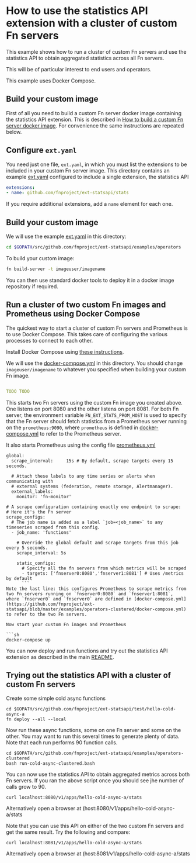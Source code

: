 # How to use the statistics API extension with a cluster of custom Fn servers

This example shows how to run a cluster of custom Fn servers and use the statistics API to obtain aggregated statistics across all Fn servers.

This will be of particular interest to end users and operators.

This example uses Docker Compose.

## Build your custom image

First of all you need to build a custom Fn server docker image containing the statistics API extension. 
This is described in  [How to build a custom Fn server docker image](./examples/operators/README.md).
For convenience the same instructions are repeated below.

## Configure `ext.yaml`

You need just one file, `ext.yaml`, in which you must list the extensions to be included in your custom Fn server image. 
This directory contains an example [ext.yaml](https://github.com/fnproject/ext-statsapi/blob/master/examples/operators/ext.yaml) configured to include a single extension, the statistics API

```yaml
extensions:
- name: github.com/fnproject/ext-statsapi/stats
```

If you require additional extensions, add a `name` element for each one.

## Build your custom image

We will use the example [ext.yaml](https://github.com/fnproject/ext-statsapi/blob/master/examples/operators/ext.yaml) in this directory:
```sh
cd $GOPATH/src/github.com/fnproject/ext-statsapi/examples/operators
```

To build your custom image:
```sh
fn build-server -t imageuser/imagename
```

You can then use standard docker tools to deploy it in a docker image repository if required.

## Run a cluster of two custom Fn images and Prometheus using Docker Compose

The quickest way to start a cluster of custom Fn servers and Prometheus is to use Docker Compose. 
This takes care of configuring the various processes to connect to each other.

Install Docker Compose using [these instructions](https://docs.docker.com/compose/install/). 

We will use the [docker-compose.yml](https://github.com/fnproject/ext-statsapi/blob/master/examples/operators-clustered/docker-compose.yml) in this directory.
You should change `imageuser/imagename` to whatever you specified when building your custom Fn image.

```yaml

TODO TODO

```

This starts two Fn servers using the custom Fn image you created above. 
One listens on port 8080 and the other listens on port 8081.
For both Fn server, the environment variable `FN_EXT_STATS_PROM_HOST` is used to specify that the Fn server should fetch
statistics from a Prometheus server running on the `prometheus:9090`, where   `prometheus` is defined in 
[docker-compose.yml](https://github.com/fnproject/ext-statsapi/blob/master/examples/operators-clustered/docker-compose.yml)
to refer to the Prometheus server.

It also starts Prometheus using the config file [prometheus.yml](https://github.com/fnproject/ext-statsapi/blob/master/examples/operators-clustered/prometheus.yml) 
```
global:
  scrape_interval:     15s # By default, scrape targets every 15 seconds.

  # Attach these labels to any time series or alerts when communicating with
  # external systems (federation, remote storage, Alertmanager).
  external_labels:
    monitor: 'fn-monitor'

# A scrape configuration containing exactly one endpoint to scrape:
# Here it's the Fn server
scrape_configs:
  # The job name is added as a label `job=<job_name>` to any timeseries scraped from this config.
  - job_name: 'functions'

    # Override the global default and scrape targets from this job every 5 seconds.
    scrape_interval: 5s

    static_configs:
      # Specify all the fn servers from which metrics will be scraped
      - targets: ['fnserver0:8080','fnserver1:8081'] # Uses /metrics by default
      ```
Note the last line: this configures Prometheus to scrape metrics from two Fn servers running on `fnserver0:8080` and `fnserver1:8081`, 
where `fnserver0` and `fnserver0` are defined in [docker-compose.yml](https://github.com/fnproject/ext-statsapi/blob/master/examples/operators-clustered/docker-compose.yml)
to refer to the two Fn servers.

Now start your custom Fn images and Prometheus

```sh
docker-compose up
```

You can now deploy and run functions and try out the statistics API extension as described in the main [README](https://github.com/fnproject/ext-statsapi/blob/master/README.md).

## Trying out the statistics API with a cluster of custom Fn servers

Create some simple cold async functions
```
cd $GOPATH/src/github.com/fnproject/ext-statsapi/test/hello-cold-async-a
fn deploy --all --local
```
Now run these async functions, some on one Fn server and some on the other. You may want to run this several times to generate plenty of data.
Note that each run performs 90 function calls.
```
cd $GOPATH/src/github.com/fnproject/ext-statsapi/examples/operators-clustered
bash run-cold-async-clustered.bash
```
You can now use the statistics API to obtain aggregated metrics across both Fn servers. If you ran the above script once you should see jhe number of calls grow to 90.  
```
curl localhost:8080/v1/apps/hello-cold-async-a/stats
```
Alternatively open a browser at (host:8080/v1/apps/hello-cold-async-a/stats

Note that you can use this API on either of the two custom Fn servers and get the same result. Try the following and compare:
```
curl localhost:8081/v1/apps/hello-cold-async-a/stats
```
Alternatively open a browser at (host:8081/v1/apps/hello-cold-async-a/stats
